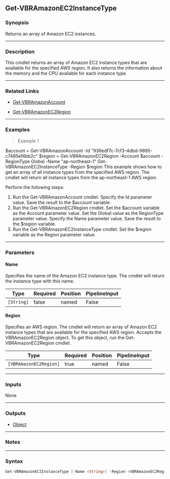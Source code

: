 Get-VBRAmazonEC2InstanceType
----------------------------

### Synopsis
Returns an array of Amazon EC2 instances.

---

### Description

This cmdlet returns an array of Amazon EC2 instance types that are available for the specified AWS region. It also returns the information about the memory and the CPU available for each instance type.

---

### Related Links
* [Get-VBRAmazonAccount](Get-VBRAmazonAccount)

* [Get-VBRAmazonEC2Region](Get-VBRAmazonEC2Region)

---

### Examples
> Example 1

$account = Get-VBRAmazonAccount -Id "936edf7c-7cf3-4dbd-9895-c7485ef4bb2c"
$region = Get-VBRAmazonEC2Region -Account $account -RegionType Global -Name "ap-northeast-1"
Get-VBRAmazonEC2InstanceType -Region $region
This example shows how to get an array of all instance types from the specified AWS region.
The cmdlet will return all instance types from the ap-northeast-1 AWS region.

Perform the following steps:
1. Run the Get-VBRAmazonAccount cmdlet. Specify the Id parameter value. Save the result to the $account variable.
2. Run the Get-VBRAmazonEC2Region cmdlet. Set the $account variable as the Account parameter value. Set the Global value as the RegionType parameter value. Specify the Name parameter value. Save the result to the $region variable.
3. Run the Get-VBRAmazonEC2InstanceType cmdlet. Set the $region variable as the Region parameter value.

---

### Parameters
#### **Name**
Specifies the name of the Amazon EC2 instance type.
The cmdlet will return the instance type with this name.

|Type      |Required|Position|PipelineInput|
|----------|--------|--------|-------------|
|`[String]`|false   |named   |False        |

#### **Region**
Specifies an AWS region.
The cmdlet will return an array of Amazon EC2 instance types that are available for the specified AWS region.
Accepts the VBRAmazonEC2Region object.
To get this object, run the Get-VBRAmazonEC2Region cmdlet.

|Type                  |Required|Position|PipelineInput|
|----------------------|--------|--------|-------------|
|`[VBRAmazonEC2Region]`|true    |named   |False        |

---

### Inputs
None

---

### Outputs
* [Object](https://learn.microsoft.com/en-us/dotnet/api/System.Object)

---

### Notes

---

### Syntax
```PowerShell
Get-VBRAmazonEC2InstanceType [-Name <String>] -Region <VBRAmazonEC2Region> [<CommonParameters>]
```
